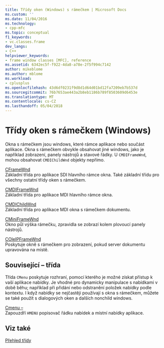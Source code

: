 ```yaml
---
title: Třídy oken (Windows) s rámečkem | Microsoft Docs
ms.custom: ''
ms.date: 11/04/2016
ms.technology:
- cpp-mfc
ms.topic: conceptual
f1_keywords:
- vc.classes.frame
dev_langs:
- C++
helpviewer_keywords:
- frame window classes [MFC], reference
ms.assetid: 6342ec5f-f922-4da8-a78e-2f5f994c7142
author: mikeblome
ms.author: mblome
ms.workload:
- cplusplus
ms.openlocfilehash: 43d6df0231f9d8d1d64d01bd12fa7209eb7b537d
ms.sourcegitcommit: 76b7653ae443a2b8eb1186b789f8503609d6453e
ms.translationtype: MT
ms.contentlocale: cs-CZ
ms.lasthandoff: 05/04/2018
---
```

# <a name="frame-window-classes-windows"></a>Třídy oken s rámečkem (Windows)
Okna s rámečkem jsou windows, které rámce aplikace nebo součást aplikace. Okna s rámečkem obvykle obsahovat jiné windows, jako je například zobrazení, panely nástrojů a stavové řádky. U `CMDIFrameWnd`, mohou obsahovat `CMDIChildWnd` objekty nepřímo.  
  
 [CFrameWnd](../mfc/reference/cframewnd-class.md)  
 Základní třída pro aplikace SDI hlavního rámce okna. Také základní třídu pro všechny ostatní třídy oken s rámečkem.  
  
 [CMDIFrameWnd](../mfc/reference/cmdiframewnd-class.md)  
 Základní třída pro aplikace MDI hlavního rámce okna.  
  
 [CMDIChildWnd](../mfc/reference/cmdichildwnd-class.md)  
 Základní třída pro aplikace MDI okna s rámečkem dokumentu.  
  
 [CMiniFrameWnd](../mfc/reference/cminiframewnd-class.md)  
 Okno půl výška rámečku, zpravidla se zobrazí kolem plovoucí panely nástrojů.  
  
 [COleIPFrameWnd](../mfc/reference/coleipframewnd-class.md)  
 Poskytuje okně s rámečkem pro zobrazení, pokud server dokumentu upravována na místě.  
  
## <a name="related-class"></a>Související – třída  
 Třída `CMenu` poskytuje rozhraní, pomocí kterého je možné získat přístup k vaší aplikace nabídky. Je vhodné pro dynamicky manipulace s nabídkami v době běhu; například při přidání nebo odstranění položek nabídky podle kontextu. I když nabídky se nejčastěji používají s okna s rámečkem, můžete se také použít s dialogových oken a dalších nonchild windows.  
  
 [Cmenu –](../mfc/reference/cmenu-class.md)  
 Zapouzdří `HMENU` popisovač řádku nabídek a místní nabídky aplikace.  
  
## <a name="see-also"></a>Viz také  
 [Přehled třídy](../mfc/class-library-overview.md)

